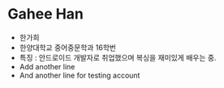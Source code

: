 # Gahee Han 
- 한가희 
- 한양대학교 중어중문학과 16학번 
- 특징 : 안드로이드 개발자로 취업했으며 복싱을 재미있게 배우는 중. 
- Add another line 
- And another line for testing account 